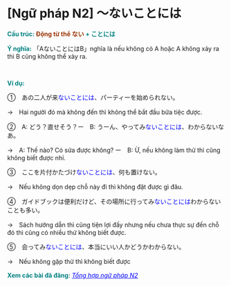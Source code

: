 # [Ngữ pháp N2] 〜ないことには
<div class="entry-content">
<p><strong><span style="color: #008080;">Cấu trúc: <span style="color: #993300;">Động từ thể ない</span> + ことには</span></strong></p>
<p><strong><span style="color: #008080;">Ý nghĩa:</span></strong> 「AないことにはB」nghĩa là nếu không có A hoặc A không xảy ra thì B cũng không thể xảy ra.</p>
<p><!-- inside_article4_japanese_responsive --><br/>
<ins class="adsbygoogle adslot_1" data-ad-client="ca-pub-2233580070484357" data-ad-slot="4413057825" style="display: inline-block;"></ins><br/>
<script>// <![CDATA[ (adsbygoogle = window.adsbygoogle || []).push({}); // ]]&gt;</script></p>
<p><strong><span style="color: #008080;">Ví dụ:</span></strong></p>
<p>①　あの二人が来<span style="color: #0000ff;">ないことには</span>、パーティーを始められない。</p>
<p>→　Hai người đó mà không đến thì không thể bắt đầu bữa tiệc được.</p>
<p>②　A: どう？直せそう？ー　B: うーん、やってみ<span style="color: #0000ff;">ないことには</span>、わからないなあ。</p>
<p>→　A: Thế nào? Có sửa được không? ー　B: Ừ, nếu không làm thử thì cũng không biết được nhỉ.</p>
<p>③　ここを片付かたづけ<span style="color: #0000ff;">ないことには</span>、何も置けない。</p>
<p>→　Nếu không dọn dẹp chỗ này đi thì không đặt được gì đâu.</p>
<p>④　ガイドブックは便利だけど、その場所に行ってみ<span style="color: #0000ff;">ないことには</span>わからないことも多い。</p>
<p>→　Sách hướng dẫn thì cũng tiện lợi đấy nhưng nếu chưa thực sự đến chỗ đó thì cũng có nhiều thứ không biết được.</p>
<p>⑤　会ってみ<span style="color: #0000ff;">ないことには</span>、本当にいい人かどうかわからない。</p>
<p>→　Nếu không gặp thử thì không biết được</p>
<p><strong><span style="color: #008080;">Xem các bài đã đăng</span></strong>: <span style="color: #0000ff;"><em><a href="https://bikae.net/ngu-phap/tong-hop-ngu-phap-n2/" style="color: #0000ff;" target="_blank">Tổng hợp ngữ pháp N2</a></em></span></p>

</div>